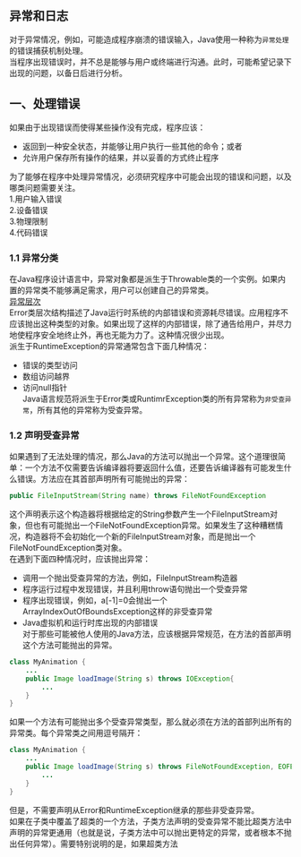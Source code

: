 ## 异常和日志
对于异常情况，例如，可能造成程序崩溃的错误输入，Java使用一种称为`异常处理`的错误捕获机制处理。</br>
当程序出现错误时，并不总是能够与用户或终端进行沟通。此时，可能希望记录下出现的问题，以备日后进行分析。</br>

## 一、处理错误
如果由于出现错误而使得某些操作没有完成，程序应该：</br>
* 返回到一种安全状态，并能够让用户执行一些其他的命令；或者
* 允许用户保存所有操作的结果，并以妥善的方式终止程序</br>

为了能够在程序中处理异常情况，必须研究程序中可能会出现的错误和问题，以及哪类问题需要关注。</br>
1.用户输入错误</br>
2.设备错误</br>
3.物理限制</br>
4.代码错误</br>

### 1.1 异常分类
在Java程序设计语言中，异常对象都是派生于Throwable类的一个实例。如果内置的异常类不能够满足需求，用户可以创建自己的异常类。</br>
[异常层次](https://www.cnblogs.com/springlight/p/6718115.html)</br>
Error类层次结构描述了Java运行时系统的内部错误和资源耗尽错误。应用程序不应该抛出这种类型的对象。如果出现了这样的内部错误，除了通告给用户，并尽力地使程序安全地终止外，再也无能为力了。这种情况很少出现。</br>
派生于RuntimeException的异常通常包含下面几种情况：</br>
* 错误的类型访问
* 数组访问越界
* 访问null指针</br>
Java语言规范将派生于Error类或RuntimrException类的所有异常称为`非受查异常`，所有其他的异常称为受查异常。</br>

### 1.2 声明受查异常
如果遇到了无法处理的情况，那么Java的方法可以抛出一个异常。这个道理很简单：一个方法不仅需要告诉编译器将要返回什么值，还要告诉编译器有可能发生什么错误。方法应在其首部声明所有可能抛出的异常：</br>
```java
public FileInputStream(String name) throws FileNotFoundException
```
这个声明表示这个构造器将根据给定的String参数产生一个FileInputStream对象，但也有可能抛出一个FileNotFoundException异常。如果发生了这种糟糕情况，构造器将不会初始化一个新的FileInputStream对象，而是抛出一个FileNotFoundException类对象。</br>
在遇到下面四种情况时，应该抛出异常：</br>
* 调用一个抛出受查异常的方法，例如，FileInputStream构造器
* 程序运行过程中发现错误，并且利用throw语句抛出一个受查异常
* 程序出现错误，例如，a[-1]=0会抛出一个ArrayIndexOutOfBoundsException这样的非受查异常
* Java虚拟机和运行时库出现的内部错误</br>
对于那些可能被他人使用的Java方法，应该根据异常规范，在方法的首部声明这个方法可能抛出的异常。</br>
```java
class MyAnimation {
    ...
    public Image loadImage(String s) throws IOException{
        ...
    }
}
```
如果一个方法有可能抛出多个受查异常类型，那么就必须在方法的首部列出所有的异常类。每个异常类之间用逗号隔开：</br>
```java
class MyAnimation {
    ...
    public Image loadImage(String s) throws FileNotFoundException, EOFException {
        ...
    }
}
```
但是，不需要声明从Error和RuntimeException继承的那些非受查异常。</br>
如果在子类中覆盖了超类的一个方法，子类方法声明的受查异常不能比超类方法中声明的异常更通用（也就是说，子类方法中可以抛出更特定的异常，或者根本不抛出任何异常）。需要特别说明的是，如果超类方法
